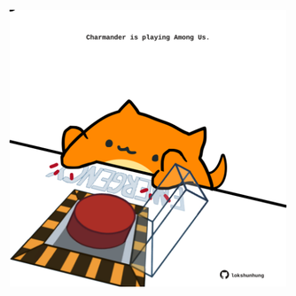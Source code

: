 <!-- built at 11/04/2024, 11:00:54 UTC -->
<p align="center">
  <img width="500" height="500" src="./ReadmeImage.svg">
</p>
